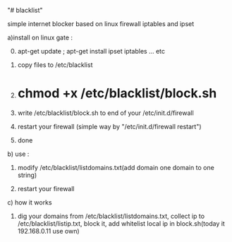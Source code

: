"# blacklist" 


simple internet blocker based on linux firewall iptables and ipset

a)install on linux gate :

0) apt-get update ; apt-get install ipset iptables ... etc

1) copy files to /etc/blacklist

2) # chmod +x /etc/blacklist/block.sh

3) write /etc/blacklist/block.sh to end of your /etc/init.d/firewall

4) restart your firewall (simple way by "/etc/init.d/firewall restart")

5) done

b) use :

1) modify /etc/blacklist/listdomains.txt(add domain one domain to one string)

2) restart your firewall

c) how it works

1) dig your domains from /etc/blacklist/listdomains.txt, collect ip to /etc/blacklist/listip.txt, block it, add whitelist local ip in block.sh(today it 192.168.0.11 use own)

